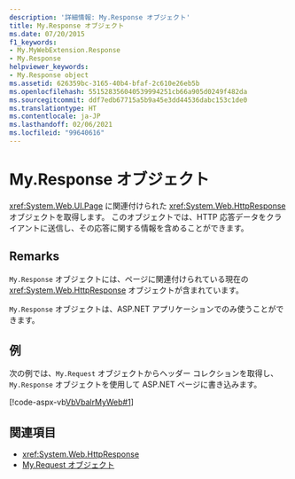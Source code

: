 ```yaml
---
description: '詳細情報: My.Response オブジェクト'
title: My.Response オブジェクト
ms.date: 07/20/2015
f1_keywords:
- My.MyWebExtension.Response
- My.Response
helpviewer_keywords:
- My.Response object
ms.assetid: 626359bc-3165-40b4-bfaf-2c610e26eb5b
ms.openlocfilehash: 551528356040539994251cb66a905d0249f482da
ms.sourcegitcommit: ddf7edb67715a5b9a45e3dd44536dabc153c1de0
ms.translationtype: HT
ms.contentlocale: ja-JP
ms.lasthandoff: 02/06/2021
ms.locfileid: "99640616"
---
```

# <a name="myresponse-object"></a>My.Response オブジェクト

<xref:System.Web.UI.Page> に関連付けられた <xref:System.Web.HttpResponse> オブジェクトを取得します。 このオブジェクトでは、HTTP 応答データをクライアントに送信し、その応答に関する情報を含めることができます。  
  
## <a name="remarks"></a>Remarks  

 `My.Response` オブジェクトには、ページに関連付けられている現在の <xref:System.Web.HttpResponse> オブジェクトが含まれています。  
  
 `My.Response` オブジェクトは、ASP.NET アプリケーションでのみ使うことができます。  
  
## <a name="example"></a>例  

 次の例では、`My.Request` オブジェクトからヘッダー コレクションを取得し、`My.Response` オブジェクトを使用して ASP.NET ページに書き込みます。  
  
 [!code-aspx-vb[VbVbalrMyWeb#1](~/samples/snippets/visualbasic/VS_Snippets_VBCSharp/VbVbalrMyWeb/VB/Default.aspx#1)]  
  
## <a name="see-also"></a>関連項目

- <xref:System.Web.HttpResponse>
- [My.Request オブジェクト](my-request-object.md)
